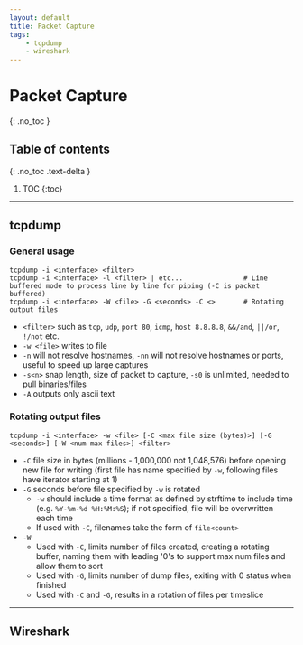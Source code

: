 ```yaml
---
layout: default
title: Packet Capture
tags:
    - tcpdump
    - wireshark
---
```


# Packet Capture
{: .no_toc }

## Table of contents
{: .no_toc .text-delta }

1. TOC
{:toc}

---

## tcpdump
### General usage
```shell
tcpdump -i <interface> <filter>
tcpdump -i <interface> -l <filter> | etc...               # Line buffered mode to process line by line for piping (-C is packet buffered)
tcpdump -i <interface> -W <file> -G <seconds> -C <>       # Rotating output files
```
- `<filter>` such as `tcp`, `udp`, `port 80`, `icmp`, `host 8.8.8.8`, `&&/and`, `||/or`, `!/not` etc.
- `-w <file>` writes to file
- `-n` will not resolve hostnames, `-nn` will not resolve hostnames or ports, useful to speed up large captures
- `-s<n>` snap length, size of packet to capture, `-s0` is unlimited, needed to pull binaries/files
- `-A` outputs only ascii text

### Rotating output files
```shell
tcpdump -i <interface> -w <file> [-C <max file size (bytes)>] [-G <seconds>] [-W <num max files>] <filter>
```
- `-C` file size in bytes (millions - 1,000,000 not 1,048,576) before opening new file for writing (first file has name specified by `-w`, following files have iterator starting at 1)
- `-G` seconds before file specified by `-w` is rotated
    - `-w` should include a time format as defined by strftime to include time (e.g. `%Y-%m-%d %H:%M:%S`); if not specified, file will be overwritten each time
    - If used with `-C`, filenames take the form of `file<count>`
- `-W`
    - Used with `-C`, limits number of files created, creating a rotating buffer, naming them with leading '0's to support max num files and allow them to sort
    - Used with `-G`, limits number of dump files, exiting with 0 status when finished
    - Used with `-C` and `-G`, results in a rotation of files per timeslice

---

## Wireshark